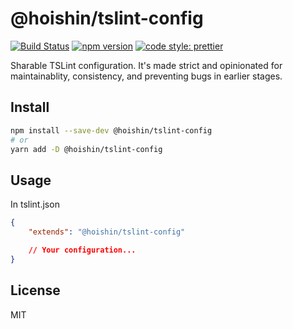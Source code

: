 # @hoishin/tslint-config

[![Build Status](https://travis-ci.com/Hoishin/tslint-config.svg?branch=master)](https://travis-ci.com/Hoishin/tslint-config)
[![npm version](https://badge.fury.io/js/%40hoishin%2Ftslint-config.svg)](https://www.npmjs.com/package/@hoishin/tslint-config)
[![code style: prettier](https://img.shields.io/badge/code_style-prettier-ff69b4.svg?style=flat-square)](https://github.com/prettier/prettier)

Sharable TSLint configuration. It's made strict and opinionated for maintainablity, consistency, and preventing bugs in earlier stages.

## Install

```sh
npm install --save-dev @hoishin/tslint-config
# or
yarn add -D @hoishin/tslint-config
```

## Usage

In tslint.json

```json
{
	"extends": "@hoishin/tslint-config"

	// Your configuration...
}
```

## License

MIT
